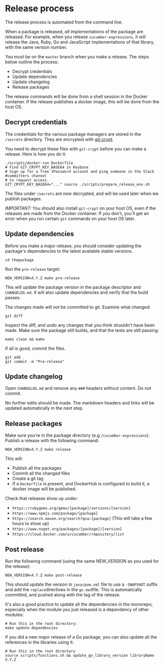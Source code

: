 # Release process

The release process is automated from the command line.

When a package is released, _all_ implementations of the package are released.
For example, when you release `cucumber-expressions`, it will release the Java, Ruby,
Go and JavaScript implementations of that library, with the same version number.

You *must* be on the `master` branch when you make a release. The steps below
outline the process:

* Decrypt credentials
* Update dependencies
* Update changelog
* Release packages

The release commands will be done from a shell session in the Docker container.
If the release publishes a docker image, this will be done from the host OS.

## Decrypt credentials

The credentials for the various package managers are stored in the `/secrets`
directory. They are encrypted with [git-crypt](https://www.agwa.name/projects/git-crypt/).

You need to decrypt these files with `git-crypt` before you can make a release.
Here is how you do it:

    ./scripts/docker-run Dockerfile
    # Find GIT_CRYPT_KEY_BASE64 in Keybase
    # Sign up for a free 1Password account and ping someone in the Slack #committers channel
    # to request access.
    GIT_CRYPT_KEY_BASE64="..." source ./scripts/prepare_release_env.sh

The files under `/secrets` are now decrypted, and will be used later when we
publish packages.

*IMPORTANT:* You should also install `git-crypt` on your host OS, even if the
releases are made from the Docker container. If you don't, you'll get an error
when you run certain `git` commands on your host OS later.

## Update dependencies

Before you make a major release, you should consider updating the package's dependencies to the latest
available stable versions.

    cd thepackage

Run the `pre-release` target:

    NEW_VERSION=X.Y.Z make pre-release

This will update the package version in the package descriptor and `CHANGELOG.md`.
It will also update dependencies and verify that the build passes.

The changes made *will not* be committed to git. Examine what changed:

    git diff

Inspect the diff, and undo any changes that you think shouldn't have been made.
Make sure the package still builds, and that the tests are still passing:

    make clean && make

If all is good, commit the files.

    git add .
    git commit -m "Pre-release"

## Update changelog

Open `CHANGELOG.md` and remove any `###` headers without content. Do not commit.

No further edits should be made. The markdown headers and links will be updated
automatically in the next step.

## Release packages

Make sure you're in the package directory (e.g `/cucumber-expressions`).
Publish a release with the following command:

    NEW_VERSION=X.Y.Z make release

This will:

* Publish all the packages
* Commit all the changed files
* Create a git tag
* If a `Dockerfile` is present, and DockerHub is configured to build it, a docker image will be published.

Check that releases show up under:

* `https://rubygems.org/gems/[package]/versions/[version]`
* `https://www.npmjs.com/package/[package]`
* `https://search.maven.org/search?q=a:[package]` (This will take a few hours to show up)
* `https://www.nuget.org/packages/[package]/[version]`
* `https://cloud.docker.com/u/cucumber/repository/list`

## Post release

Run the following command (using the same NEW_VERSION as you used for the release):

    NEW_VERSION=X.Y.Z make post-release

This should update the version in `java/pom.xml` file to use a `-SNAPSHOT` suffix and add
the `replace`directives in the `go.mod`file.
This is automatically committed, and pushed along with the tag of the release.

It's also a good practice to update all the dependencies in the monorepo, especially
when the module you just released is a dependency of other modules:

    # Run this in the root directory:
    make update-dependencies

If you did a new major release of a Go package, you can also update all the references in the
libraries using it:

    # Run this in the root directory
    source scripts/functions.sh && update_go_library_version libraryName X.Y.Z
